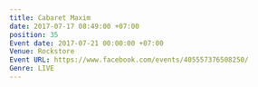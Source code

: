 ```yaml
---
title: Cabaret Maxim
date: 2017-07-17 08:49:00 +07:00
position: 35
Event date: 2017-07-21 00:00:00 +07:00
Venue: Rockstore
Event URL: https://www.facebook.com/events/405557376508250/
Genre: LIVE
---
```


